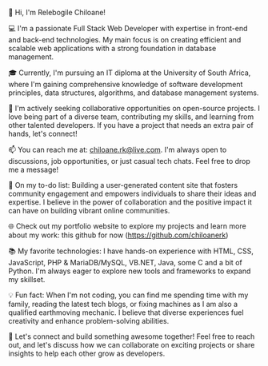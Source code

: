 👋 Hi, I'm Relebogile Chiloane! 

💻 I'm a passionate Full Stack Web Developer with expertise in front-end and back-end technologies. My main focus is on creating efficient and scalable web applications with a strong foundation in database management.

🎓 Currently, I'm pursuing an IT diploma at the University of South Africa, where I'm gaining comprehensive knowledge of software development principles, data structures, algorithms, and database management systems.

🌟 I'm actively seeking collaborative opportunities on open-source projects. I love being part of a diverse team, contributing my skills, and learning from other talented developers. If you have a project that needs an extra pair of hands, let's connect!

📫 You can reach me at: chiloane.rk@live.com. I'm always open to discussions, job opportunities, or just casual tech chats. Feel free to drop me a message!

🚀 On my to-do list: Building a user-generated content site that fosters community engagement and empowers individuals to share their ideas and expertise. I believe in the power of collaboration and the positive impact it can have on building vibrant online communities.

🌐 Check out my portfolio website to explore my projects and learn more about my work: this github for now (https://github.com/chiloanerk)

📚 My favorite technologies: I have hands-on experience with HTML, CSS, JavaScript, PHP & MariaDB/MySQL, VB.NET, Java, some C and a bit of Python. I'm always eager to explore new tools and frameworks to expand my skillset.

💡 Fun fact: When I'm not coding, you can find me spending time with my family, reading the latest tech blogs, or fixing machines as I am also a qualified earthmoving mechanic. I believe that diverse experiences fuel creativity and enhance problem-solving abilities.

🌈 Let's connect and build something awesome together! Feel free to reach out, and let's discuss how we can collaborate on exciting projects or share insights to help each other grow as developers.
